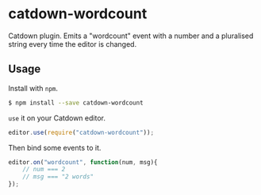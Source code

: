 # catdown-wordcount

Catdown plugin. Emits a "wordcount" event with a number and a pluralised string every time the editor is changed.

## Usage

Install with `npm`.

```bash
$ npm install --save catdown-wordcount
```

`use` it on your Catdown editor.

```js
editor.use(require("catdown-wordcount"));
```

Then bind some events to it.

```js
editor.on("wordcount", function(num, msg){
	// num === 2
	// msg === "2 words"
});
```